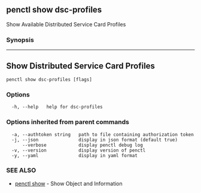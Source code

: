 ## penctl show dsc-profiles

Show Available Distributed Service Card Profiles

### Synopsis



----------------------------
 Show Distributed Service Card Profiles 
----------------------------


```
penctl show dsc-profiles [flags]
```

### Options

```
  -h, --help   help for dsc-profiles
```

### Options inherited from parent commands

```
  -a, --authtoken string   path to file containing authorization token
  -j, --json               display in json format (default true)
      --verbose            display penctl debug log
  -v, --version            display version of penctl
  -y, --yaml               display in yaml format
```

### SEE ALSO
* [penctl show](penctl_show.md)	 - Show Object and Information

